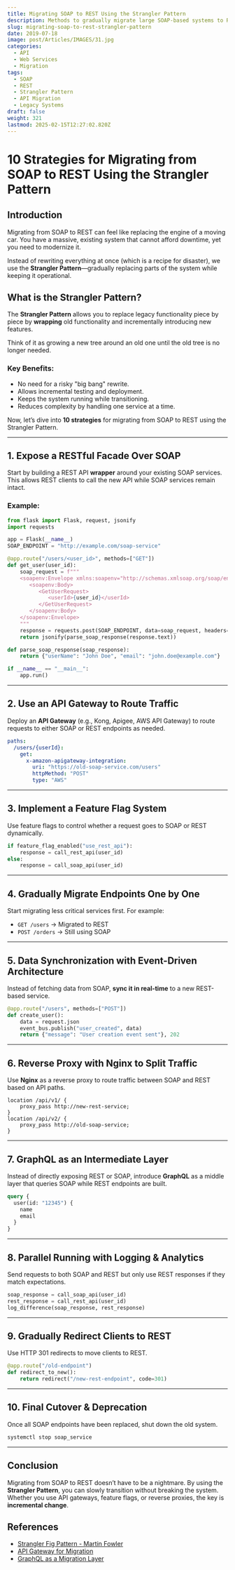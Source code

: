 ```yaml
---
title: Migrating SOAP to REST Using the Strangler Pattern
description: Methods to gradually migrate large SOAP-based systems to REST using the Strangler Pattern.
slug: migrating-soap-to-rest-strangler-pattern
date: 2019-07-18
image: post/Articles/IMAGES/31.jpg
categories:
  - API
  - Web Services
  - Migration
tags:
  - SOAP
  - REST
  - Strangler Pattern
  - API Migration
  - Legacy Systems
draft: false
weight: 321
lastmod: 2025-02-15T12:27:02.820Z
---
```

# 10 Strategies for Migrating from SOAP to REST Using the Strangler Pattern

## Introduction

Migrating from SOAP to REST can feel like replacing the engine of a moving car. You have a massive, existing system that cannot afford downtime, yet you need to modernize it.

Instead of rewriting everything at once (which is a recipe for disaster), we use the **Strangler Pattern**—gradually replacing parts of the system while keeping it operational.

## What is the Strangler Pattern?

The **Strangler Pattern** allows you to replace legacy functionality piece by piece by **wrapping** old functionality and incrementally introducing new features.

Think of it as growing a new tree around an old one until the old tree is no longer needed.

### Key Benefits:

* No need for a risky "big bang" rewrite.
* Allows incremental testing and deployment.
* Keeps the system running while transitioning.
* Reduces complexity by handling one service at a time.

Now, let’s dive into **10 strategies** for migrating from SOAP to REST using the Strangler Pattern.

***

## 1. **Expose a RESTful Facade Over SOAP**

Start by building a REST API **wrapper** around your existing SOAP services. This allows REST clients to call the new API while SOAP services remain intact.

### Example:

```python
from flask import Flask, request, jsonify
import requests

app = Flask(__name__)
SOAP_ENDPOINT = "http://example.com/soap-service"

@app.route("/users/<user_id>", methods=["GET"])
def get_user(user_id):
    soap_request = f"""
    <soapenv:Envelope xmlns:soapenv="http://schemas.xmlsoap.org/soap/envelope/">
       <soapenv:Body>
          <GetUserRequest>
             <userId>{user_id}</userId>
          </GetUserRequest>
       </soapenv:Body>
    </soapenv:Envelope>
    """
    response = requests.post(SOAP_ENDPOINT, data=soap_request, headers={"Content-Type": "text/xml"})
    return jsonify(parse_soap_response(response.text))

def parse_soap_response(soap_response):
    return {"userName": "John Doe", "email": "john.doe@example.com"}

if __name__ == "__main__":
    app.run()
```

***

## 2. **Use an API Gateway to Route Traffic**

Deploy an **API Gateway** (e.g., Kong, Apigee, AWS API Gateway) to route requests to either SOAP or REST endpoints as needed.

```yaml
paths:
  /users/{userId}:
    get:
      x-amazon-apigateway-integration:
        uri: "https://old-soap-service.com/users"
        httpMethod: "POST"
        type: "AWS"
```

***

## 3. **Implement a Feature Flag System**

Use feature flags to control whether a request goes to SOAP or REST dynamically.

```python
if feature_flag_enabled("use_rest_api"):
    response = call_rest_api(user_id)
else:
    response = call_soap_api(user_id)
```

***

## 4. **Gradually Migrate Endpoints One by One**

Start migrating less critical services first. For example:

* `GET /users` → Migrated to REST
* `POST /orders` → Still using SOAP

***

## 5. **Data Synchronization with Event-Driven Architecture**

Instead of fetching data from SOAP, **sync it in real-time** to a new REST-based service.

```python
@app.route("/users", methods=["POST"])
def create_user():
    data = request.json
    event_bus.publish("user_created", data)
    return {"message": "User creation event sent"}, 202
```

***

## 6. **Reverse Proxy with Nginx to Split Traffic**

Use **Nginx** as a reverse proxy to route traffic between SOAP and REST based on API paths.

```nginx
location /api/v1/ {
    proxy_pass http://new-rest-service;
}
location /api/v2/ {
    proxy_pass http://old-soap-service;
}
```

***

## 7. **GraphQL as an Intermediate Layer**

Instead of directly exposing REST or SOAP, introduce **GraphQL** as a middle layer that queries SOAP while REST endpoints are built.

```graphql
query {
  user(id: "12345") {
    name
    email
  }
}
```

***

## 8. **Parallel Running with Logging & Analytics**

Send requests to both SOAP and REST but only use REST responses if they match expectations.

```python
soap_response = call_soap_api(user_id)
rest_response = call_rest_api(user_id)
log_difference(soap_response, rest_response)
```

***

## 9. **Gradually Redirect Clients to REST**

Use HTTP 301 redirects to move clients to REST.

```python
@app.route("/old-endpoint")
def redirect_to_new():
    return redirect("/new-rest-endpoint", code=301)
```

***

## 10. **Final Cutover & Deprecation**

Once all SOAP endpoints have been replaced, shut down the old system.

```bash
systemctl stop soap_service
```

***

## Conclusion

Migrating from SOAP to REST doesn’t have to be a nightmare. By using the **Strangler Pattern**, you can slowly transition without breaking the system. Whether you use API gateways, feature flags, or reverse proxies, the key is **incremental change**.

## References

* [Strangler Fig Pattern - Martin Fowler](https://martinfowler.com/bliki/StranglerFigApplication.html)
* [API Gateway for Migration](https://aws.amazon.com/api-gateway/)
* [GraphQL as a Migration Layer](https://graphql.org/)
